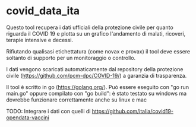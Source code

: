 # covid_data_ita
Questo tool recupera i dati ufficiali della protezione civile per quanto riguarda il COVID 19 e plotta su un grafico l'andamento di malati, ricoveri, terapie intensive e decessi.

Rifiutando qualisasi etichettatura (come novax e provax) il tool deve essere soltanto di supporto per un monitoraggio o controllo.

I dati vengono scaricati automaticamente dal repository della protezione civile (https://github.com/pcm-dpc/COVID-19/) a garanzia di trasparenza.

Il tool è scritto in go (https://golang.org/). Può essere eseguito con "go run main.go" oppure compilato con "go build": è stato testato su windows ma dovrebbe funzionare correttamente anche su linux e mac

TODO: Integrare i dati con quelli di https://github.com/italia/covid19-opendata-vaccini
